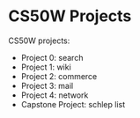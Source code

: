 # CS50W Projects
CS50W projects:

- Project 0: search
- Project 1: wiki
- Project 2: commerce
- Project 3: mail
- Project 4: network
- Capstone Project: schlep list